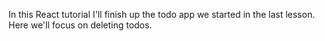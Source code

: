 In this React tutorial I'll finish up the todo app we started in the last lesson. Here we'll focus on deleting todos.
